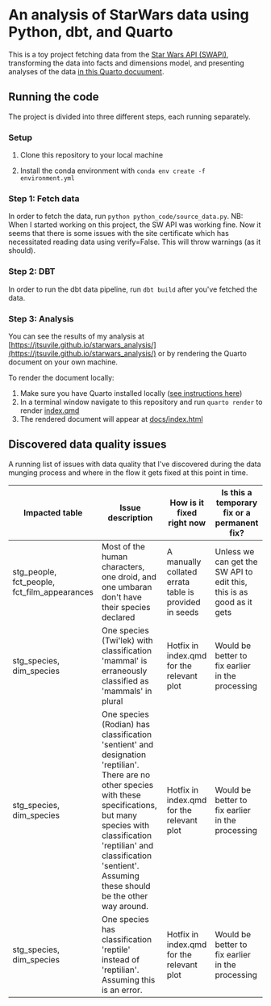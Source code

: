 # An analysis of StarWars data using Python, dbt, and Quarto

This is a toy project fetching data from the [Star Wars API (SWAPI)](https://swapi.dev/), transforming the data into facts and dimensions model, and presenting analyses of the data [in this Quarto docuument](https://jtsuvile.github.io/starwars_analysis/).

## Running the code 
The project is divided into three different steps, each running separately. 

### Setup

1. Clone this repository to your local machine

2. Install the conda environment with 
```conda env create -f environment.yml``` 

### Step 1: Fetch data
In order to fetch the data, run ```python python_code/source_data.py```. 
NB: When I started working on this project, the SW API was working fine. Now it seems that there is some issues with the site certificate which has necessitated reading data using verify=False. This will throw warnings (as it should).

### Step 2: DBT
In order to run the dbt data pipeline, run ```dbt build``` after you've fetched the data.

### Step 3: Analysis

You can see the results of my analysis at [https://jtsuvile.github.io/starwars_analysis/](https://jtsuvile.github.io/starwars_analysis/) or by rendering the Quarto document on your own machine. 

To render the document locally:

1. Make sure you have Quarto installed locally ([see instructions here](https://quarto.org/docs/get-started/))
2. In a terminal window navigate to this repository and run ```quarto render``` to render [index.qmd](index.qmd)
3. The rendered document will appear at [docs/index.html](docs/index.html)

## Discovered data quality issues

A running list of issues with data quality that I've discovered during the data munging process and where in the flow it gets fixed at this point in time.

| Impacted table | Issue description | How is it fixed right now | Is this a temporary fix or a permanent fix? |
| -------- | ------- | -------- | ------- |
| stg_people, fct_people, fct_film_appearances | Most of the human characters, one droid, and one umbaran don't have their species declared | A manually collated errata table is provided in seeds | Unless we can get the SW API to edit this, this is as good as it gets
| stg_species, dim_species | One species (Twi'lek) with classification 'mammal' is erraneously classified as 'mammals' in plural | Hotfix in index.qmd for the relevant plot | Would be better to fix earlier in the processing |
| stg_species, dim_species | One species (Rodian) has classification 'sentient' and designation 'reptilian'. There are no other species with these specifications, but many species with classification 'reptilian' and classification 'sentient'. Assuming these should be the other way around. | Hotfix in index.qmd for the relevant plot | Would be better to fix earlier in the processing |
| stg_species, dim_species | One species has classification 'reptile' instead of 'reptilian'. Assuming this is an error. | Hotfix in index.qmd for the relevant plot | Would be better to fix earlier in the processing |